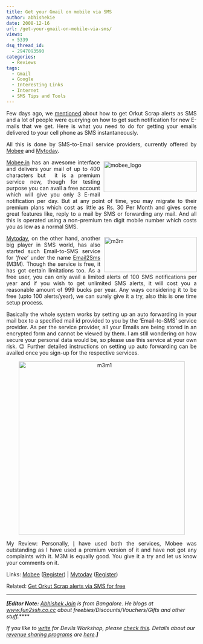 ```yaml
---
title: Get your Gmail on mobile via SMS
author: abhishekie
date: 2008-12-16
url: /get-your-gmail-on-mobile-via-sms/
views:
  - 5339
dsq_thread_id:
  - 2947093590
categories:
  - Reviews
tags:
  - Gmail
  - Google
  - Interesting Links
  - Internet
  - SMS Tips and Tools
---
```

<p align="justify">
  Few days ago, we <a href="http://devilsworkshop.org/get-orkut-scrap-alerts-delivered-as-sms-for-free/" target="_blank">mentioned</a> about how to get Orkut Scrap alerts as SMS and a lot of people were querying on how to get such notification for new E-mails that we get. Here is what you need to do for getting your emails delivered to your cell phone as SMS instantaneously.
</p>

<p align="justify">
  All this is done by SMS-to-Email service providers, currently offered by <a href="http://www.mobee.in" onclick="_gaq.push(['_trackEvent', 'outbound-article', 'http://www.mobee.in', 'Mobee']);" target="_blank">Mobee</a> and <a href="http://www.m3m.in" onclick="_gaq.push(['_trackEvent', 'outbound-article', 'http://www.m3m.in', 'Mytoday']);" target="_blank">Mytoday</a>.
</p>

<p align="justify">
  <a href="http://www.mobee.in" onclick="_gaq.push(['_trackEvent', 'outbound-article', 'http://www.mobee.in', ' Mobee.in']);" target="_blank"><img class="wp-image-53434" style="border-top-width: 0px;border-left-width: 0px;border-bottom-width: 0px;margin: 5px 0px 0px 10px;border-right-width: 0px" src="http://cdn.devilsworkshop.org/files/2008/12/mobee-logo.gif" border="0" alt="mobee_logo" width="246" height="82" align="right" /> Mobee.in</a> has an awesome interface and delivers your mail of up to 400 characters but  it is a premium service now, though for testing purpose you can avail a free account which will give you only 3 E-mail notification per day. But at any point of time, you may migrate to their premium plans which cost as little as Rs. 30 Per Month and gives some great features like, reply to a mail by SMS or forwarding any mail. And all this is operated using a non-premium ten digit mobile number which costs you as low as a normal SMS.
</p>

<p align="justify">
  <a href="http://www.m3m.in" onclick="_gaq.push(['_trackEvent', 'outbound-article', 'http://www.m3m.in', ' Mytoday']);" ><img style="border-top-width: 0px;border-left-width: 0px;border-bottom-width: 0px;margin: 5px 0px 0px 10px;border-right-width: 0px" src="http://cdn.devilsworkshop.org/files/2008/12/m3m.png" border="0" alt="m3m" width="245" height="93" align="right" /> Mytoday</a>, on the other hand, another big player in SMS world, has also started such Email-to-SMS service for <em>&#8216;free&#8217;</em> under the name <a href="http://m3m.in" onclick="_gaq.push(['_trackEvent', 'outbound-article', 'http://m3m.in', 'Email2Sms']);" >Email2Sms</a> (M3M). Though the service is free, it has got certain limitations too. As a free user, you can only avail a limited alerts of 100 SMS notifications per year and if you wish to get unlimited SMS alerts, it will cost you a reasonable amount of 999 bucks per year. Any ways considering it to be free (upto 100 alerts/year), we can surely give it a try, also this is one time setup process.
</p>

<p align="justify">
  Basically the whole system works by setting up an auto forwarding in your mail box to a specified mail id provided to you by the &#8216;Email-to-SMS&#8217; service provider. As per the service provider, all your Emails are being stored in an encrypted form and cannot be viewed by them. I am still wondering on how secure your personal data would be, so please use this service at your own risk. 😉 Further detailed instructions on setting up auto forwarding can be availed once you sign-up for the respective services.
</p>

<p align="center">
  <a href="http://cdn.devilsworkshop.org/files/2008/12/m3m1.png"><img style="border-top-width: 0px;border-left-width: 0px;border-bottom-width: 0px;border-right-width: 0px" src="http://cdn.devilsworkshop.org/files/2008/12/m3m1-thumb.png" border="0" alt="m3m1" width="439" height="460" /></a>
</p>

<p align="justify">
  My Review: Personally, <a href="http://abhishekjain.co.cc" onclick="_gaq.push(['_trackEvent', 'outbound-article', 'http://abhishekjain.co.cc', 'I']);" >I</a> have used both the services, Mobee was outstanding as I have used a premium version of it and have not got any complaints with it. M3M is equally good. You give it a try and let us know your comments on it.
</p>

<p align="justify">
  Links: <a href="http://www.mobee.in" onclick="_gaq.push(['_trackEvent', 'outbound-article', 'http://www.mobee.in', 'Mobee']);" target="_blank">Mobee</a> (<span style="color: #ff0000"><a href="http://mobee.in/w/signup" onclick="_gaq.push(['_trackEvent', 'outbound-article', 'http://mobee.in/w/signup', 'Register']);" target="_blank">Register</a></span>) | <a href="http://www.m3m.in" onclick="_gaq.push(['_trackEvent', 'outbound-article', 'http://www.m3m.in', 'Mytoday']);" target="_blank">Mytoday</a> (<span style="color: #ff0000"><a href="http://m3m.in/registerbin/register.pl?ref_code=5NE7S" onclick="_gaq.push(['_trackEvent', 'outbound-article', 'http://m3m.in/registerbin/register.pl?ref_code=5NE7S', 'Register']);" target="_blank">Register</a></span>)
</p>

<p align="justify">
  Related: <a href="http://devilsworkshop.org/get-orkut-scrap-alerts-delivered-as-sms-for-free/" target="_blank">Get Orkut Scrap alerts via SMS for free</a>
</p>

* * *

***[Editor Note:** <a href="http://abhishekjain.co.cc" onclick="_gaq.push(['_trackEvent', 'outbound-article', 'http://abhishekjain.co.cc', 'Abhishek Jain']);" >Abhishek Jain</a> is from Bangalore. He blogs at <a href="http://fun2sshcocc.blogspot.com" onclick="_gaq.push(['_trackEvent', 'outbound-article', 'http://fun2sshcocc.blogspot.com', 'www.fun2ssh.co.cc']);" title="fun2ssh - The Freebies Blog!">www.fun2ssh.co.cc</a> about freebies/Discounts/Vouchers/Gifts and other stuff.*****</p> 

*If you like to [write][1] for Devils Workshop, please [check this][1]. Details about our [revenue sharing programs][1] are [here][1].****]***

 [1]: http://devilsworkshop.org/join-dw/
